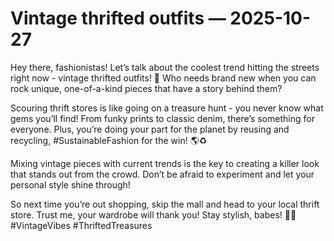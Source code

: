 # Vintage thrifted outfits — 2025-10-27

Hey there, fashionistas! Let’s talk about the coolest trend hitting the streets right now - vintage thrifted outfits! 🌟 Who needs brand new when you can rock unique, one-of-a-kind pieces that have a story behind them?

Scouring thrift stores is like going on a treasure hunt - you never know what gems you’ll find! From funky prints to classic denim, there’s something for everyone. Plus, you’re doing your part for the planet by reusing and recycling, #SustainableFashion for the win! 🌎♻️

Mixing vintage pieces with current trends is the key to creating a killer look that stands out from the crowd. Don’t be afraid to experiment and let your personal style shine through!

So next time you’re out shopping, skip the mall and head to your local thrift store. Trust me, your wardrobe will thank you! Stay stylish, babes! 💃✨ #VintageVibes #ThriftedTreasures